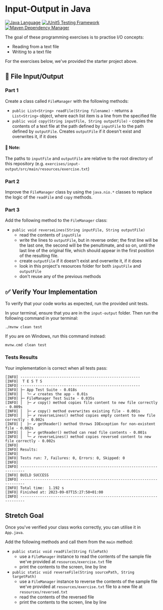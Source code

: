 # Input-Output in Java

[![Java Language](https://img.shields.io/badge/PLATFORM-OpenJDK-3A75B0.svg?style=for-the-badge)][1]
[![JUnit5 Testing Framework](https://img.shields.io/badge/testing%20framework-JUnit5-26A162.svg?style=for-the-badge)][2]
[![Maven Dependency Manager](https://img.shields.io/badge/dependency%20manager-Maven-AA215A.svg?style=for-the-badge)][3]

The goal of these programming exercises is to practise I/O concepts:
- Reading from a text file
- Writing to a text file

For the exercises below, we've provided the starter project above.

## :pushpin: File Input/Output

### Part 1

Create a class called `FileManager` with the following methods:

- `public List<String> readFile(String filename)` - returns a `List<String>` object, where each list item is a line from the specified file
- `public void copy(String inputFile, String outputFile)` - copies the contents of a text file at the path defined by `inputFile` to the path defined by `outputFile`. Creates `outputFile` if it doesn't exist and overwrites it, if it does

#### :bookmark: Note:
The paths to `inputFile` and `outputFile` are relative to the root directory of this repository (e.g. `exercises/input-output/src/main/resources/exercise.txt`)

### Part 2

Improve the `FileManager` class by using the `java.nio.*` classes to replace the logic of the `readFile` and `copy` methods.

### Part 3

Add the following method to the `FileManager` class:

- `public void reverseLines(String inputFile, String outputFile)`
  - read the contents of `inputFile`
  - write the lines to `outputFile`, but in reverse order; the first line will be the last one, the second will be the penultimate, and so on, until the last line of the original file, which should appear in the first position of the resulting file.
  - create `outputFile` if it doesn't exist and overwrite it, if it does
  - look in this project's resources folder for both `inputFile` and `outputFile`
  - don't reuse any of the previous methods

## :white_check_mark: Verify Your Implementation

To verify that your code works as expected, run the provided unit tests.

In your terminal, ensure that you are in the `input-output` folder. Then run the following command in your terminal:

```shell
./mvnw clean test
```

If you are on Windows, run this command instead:

```shell
mvnw.cmd clean test
```

### Tests Results

Your implementation is correct when all tests pass:

```shell
[INFO] -------------------------------------------------------
[INFO]  T E S T S
[INFO] -------------------------------------------------------
[INFO] ├─ App Test Suite - 0.018s
[INFO] │  └─ ✔ creates the app - 0.01s
[INFO] ├─ FileManager Test Suite - 0.035s
[INFO] │  ├─ ✔ copy() method copies file content to new file correctly - 0.009s
[INFO] │  ├─ ✔ copy() method overwrites existing file - 0.001s
[INFO] │  ├─ ✔ reverseLines() method copies empty content to new file correctly - 0.002s
[INFO] │  ├─ ✔ getReader() method throws IOException for non-existent file - 0.002s
[INFO] │  ├─ ✔ getReader() method can read file contents - 0.001s
[INFO] │  └─ ✔ reverseLines() method copies reversed content to new file correctly - 0.002s
[INFO] 
[INFO] Results:
[INFO] 
[INFO] Tests run: 7, Failures: 0, Errors: 0, Skipped: 0
[INFO] 
[INFO] ------------------------------------------------------------------------
[INFO] BUILD SUCCESS
[INFO] ------------------------------------------------------------------------
[INFO] Total time:  1.192 s
[INFO] Finished at: 2023-09-07T15:27:50+01:00
[INFO] ------------------------------------------------------------------------

```
## Stretch Goal
Once you've verified your class works correctly, you can utilise it in `App.java`.

Add the following methods and call them from the `main` method:

- `public static void readFile(String filePath)`
  - use a `FileManager` instance to read the contents of the sample file we've provided at `resources/exercise.txt` file
  - print the contents to the screen, line by line
- `public static void reverseFile(String sourcePath, String targetPath)`
  - use a `FileManager` instance to reverse the contents of the sample file we've provided at `resources/exercise.txt` file to a new file at `resources/reversed.txt`
  - read the contents of the reversed file
  - print the contents to the screen, line by line

[1]: https://docs.oracle.com/javase/17/docs/api/index.html
[2]: https://junit.org/junit5/
[3]: https://maven.apache.org/